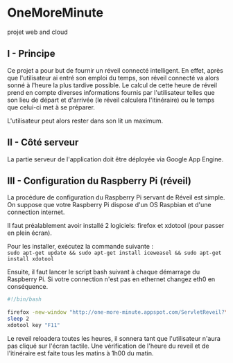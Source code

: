 OneMoreMinute
=============

projet web and cloud

I - Principe
------------

  Ce projet a pour but de fournir un réveil connecté intelligent. En effet, après que l'utilisateur ai entré son emploi du temps, son réveil connecté va alors sonné à l'heure la plus tardive possible. Le calcul de cette heure de réveil prend en compte diverses informations fournis par l'utilisateur telles que son lieu de départ et d'arrivée (le réveil calculera l'itinéraire) ou le temps que celui-ci met à se préparer.
  
  L'utilisateur peut alors rester dans son lit un maximum.
  
II - Côté serveur
-----------------

  La partie serveur de l'application doit être déployée via Google App Engine.

III - Configuration du Raspberry Pi (réveil)
--------------------------------------------

  La procédure de configuration du Raspberry Pi servant de Réveil est simple.
  On suppose que votre Raspberry Pi dispose d'un OS Raspbian et d'une connection internet.
  
  Il faut préalablement avoir installé 2 logiciels: firefox et xdotool (pour passer en plein écran).
  
  Pour les installer, exécutez la commande suivante :  
    `sudo apt-get update && sudo apt-get install iceweasel && sudo apt-get install xdotool`

  Ensuite, il faut lancer le script bash suivant à chaque démarrage du Raspberry Pi. Si votre connection n'est pas en ethernet changez eth0 en conséquence.

```bash
#!/bin/bash
  
firefox -new-window "http://one-more-minute.appspot.com/ServletReveil?\`ifconfig eth0 | grep -o -E '([[:xdigit:]]{1,2}:){5}[[:xdigit:]]{1,2}'\`" &
sleep 2
xdotool key "F11"
```

Le reveil reloadera toutes les heures, il sonnera tant que l'utilisateur n'aura pas cliqué sur l'écran tactile. Une vérification de l'heure du reveil et de l'itinéraire est faite tous les matins à 1h00 du matin.
